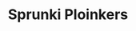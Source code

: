 ---
slug: sprunki-ploinkers
title: Sprunki Ploinkers
description: "Sprunki Ploinkers is an exciting online game. Play for free directly in your browser!"
icon: /images/popular_mods/Sprunki Ploinkers.png
url: https://wowtbc.net/sprunkin/sprunki-ploinkers/index.html
previewImage: /images/popular_mods/Sprunki Ploinkers.png
type: popular mods

# SEO配置
seo:
  title: "Sprunki Ploinkers - Play Free Online Game | Fun Browser Games"
  description: "Sprunki Ploinkers - Play this fun online game for free in your browser. No download required!"
  ogImage: "/images/popular_mods/Sprunki Ploinkers.png"
  keywords: "sprunki-ploinkers, online game, browser game, free game, popular mods game, play online"

videoUrls:
  - https://www.youtube.com/embed/example1
  - https://www.youtube.com/embed/example2

whyPlay:
  title: "Why Play Sprunki Ploinkers?"
  items:
    - "Immersive Gameplay: Sprunki Ploinkers offers an engaging and immersive gaming experience that will keep you entertained for hours"
    - "Challenging Levels: Test your skills with increasingly difficult challenges and obstacles"
    - "Beautiful Graphics: Enjoy stunning visuals and smooth animations that bring the game world to life"
    - "Regular Updates: New content and features are added regularly to keep the game fresh and exciting"
    - "Free to Play: Experience all the fun without spending a penny"
    - "Community Features: Connect with other players, share strategies, and compete for high scores"
    - "Cross-Platform: Play on any device with a web browser, no downloads required"

features:
  title: "Key Features of Sprunki Ploinkers"
  image: "/images/popular_mods/Sprunki Ploinkers.png"
  items:
    - "Intuitive Controls: Easy to learn controls make Sprunki Ploinkers accessible for players of all skill levels"
    - "Multiple Game Modes: Enjoy various gameplay options that provide different challenges and experiences"
    - "Character Customization: Personalize your gaming experience with unique characters and items"
    - "Achievement System: Complete special tasks to earn rewards and recognition"
    - "Leaderboards: Compete with players worldwide and see who can achieve the highest scores"

characteristics:
  title: "Game Characteristics"
  image: "/images/popular_mods/Sprunki Ploinkers.png"
  items:
    - "Genre: Popular mods game with elements of strategy and skill"
    - "Difficulty: Suitable for both casual gamers and those seeking a challenge"
    - "Play Time: Quick sessions or extended gameplay, depending on your preference"
    - "Art Style: Vibrant and engaging visuals that enhance the gaming experience"
    - "Sound Design: Immersive audio that complements the gameplay perfectly"

info: "Sprunki Ploinkers is an exciting online game that offers players a unique and engaging gaming experience. With its intuitive controls, stunning visuals, and challenging gameplay, Sprunki Ploinkers provides hours of entertainment for players of all ages and skill levels. Whether you're looking for a quick gaming session during a break or an extended play session, Sprunki Ploinkers delivers an immersive experience that will keep you coming back for more. The game features multiple levels of increasing difficulty, ensuring that players are constantly challenged as they progress. With regular updates adding new content and features, Sprunki Ploinkers remains fresh and exciting, providing endless entertainment options for its growing community of players."

howToPlayIntro: "Welcome to Sprunki Ploinkers! This guide will walk you through the basics and help you master the game. Whether you're a beginner or looking to improve your skills, these tips and instructions will enhance your gaming experience."

howToPlaySteps:
  - title: "Getting Started"
    description: "Begin your Sprunki Ploinkers adventure by familiarizing yourself with the controls. Use your keyboard or mouse to navigate through the game interface. The tutorial will guide you through the basic mechanics and help you understand the objectives."
  - title: "Understanding the Objectives"
    description: "In Sprunki Ploinkers, your main goal is to progress through levels by completing specific objectives. Each level presents unique challenges that require different strategies and approaches."
  - title: "Mastering the Controls"
    description: "Practice using the controls to improve your precision and reaction time. Sprunki Ploinkers requires quick reflexes and strategic thinking to overcome obstacles and defeat opponents."
  - title: "Utilizing Power-ups"
    description: "Collect power-ups throughout the game to enhance your abilities and overcome difficult challenges. Each power-up offers unique advantages that can be crucial for success."
  - title: "Developing Strategies"
    description: "As you progress in Sprunki Ploinkers, develop effective strategies for different scenarios. Analyze patterns, anticipate challenges, and adapt your approach to maximize your performance."

faq:
  title: "Frequently Asked Questions about Sprunki Ploinkers"
  items:
    - question: "Is Sprunki Ploinkers free to play?"
      answer: "Yes, Sprunki Ploinkers is completely free to play directly in your web browser. No downloads or purchases are required to enjoy the full game experience."
    - question: "Can I play Sprunki Ploinkers on mobile devices?"
      answer: "Yes, Sprunki Ploinkers is optimized for both desktop and mobile play. You can enjoy the game on any device with a web browser and internet connection."
    - question: "Are there any in-game purchases?"
      answer: "While Sprunki Ploinkers is free to play, there may be optional in-game purchases available for cosmetic items or additional features that don't affect core gameplay."
    - question: "How often is Sprunki Ploinkers updated?"
      answer: "The developers regularly update Sprunki Ploinkers with new content, features, and improvements based on player feedback and game performance."
    - question: "Can I play Sprunki Ploinkers offline?"
      answer: "Currently, Sprunki Ploinkers requires an internet connection to play as it's a browser-based online game."
    - question: "Is Sprunki Ploinkers suitable for children?"
      answer: "Yes, Sprunki Ploinkers is designed to be family-friendly and suitable for players of all ages."
    - question: "How do I report bugs or issues?"
      answer: "If you encounter any problems while playing Sprunki Ploinkers, you can report them through the game's support page or contact the developers directly through their website."
    - question: "Still Have Questions?"
      answer: "If you have additional questions about Sprunki Ploinkers that aren't covered in this FAQ, please visit our support center or contact our customer service team for assistance."
---